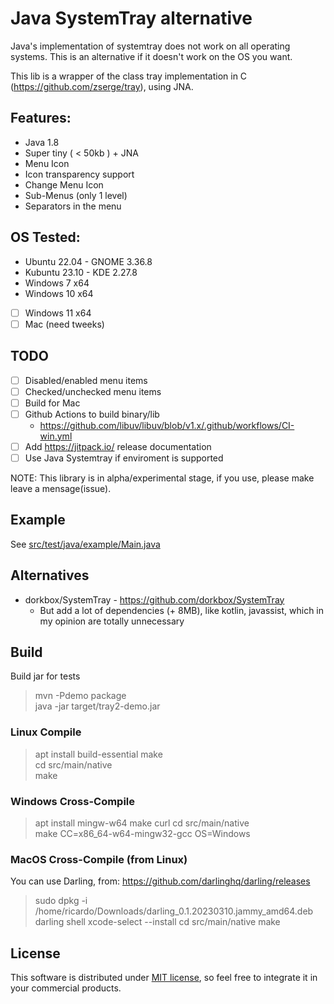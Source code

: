 # Java SystemTray alternative

Java's implementation of systemtray does not work on all operating systems. This is an alternative if it doesn't work on the OS you want. 

This lib is a wrapper of the class tray implementation in C (https://github.com/zserge/tray), using JNA.

## Features:
 * Java 1.8
 * Super tiny ( < 50kb ) + JNA
 * Menu Icon
 * Icon transparency support
 * Change Menu Icon
 * Sub-Menus (only 1 level)
 * Separators in the menu 

## OS Tested:
  * Ubuntu 22.04  - GNOME 3.36.8
  * Kubuntu 23.10 - KDE 2.27.8
  * Windows 7 x64
  * Windows 10 x64
  * [ ] Windows 11 x64
  * [ ] Mac (need tweeks)

## TODO
* [ ] Disabled/enabled menu items
* [ ] Checked/unchecked menu items
* [ ] Build for Mac
* [ ] Github Actions to build binary/lib
  * https://github.com/libuv/libuv/blob/v1.x/.github/workflows/CI-win.yml
* [ ] Add https://jitpack.io/ release documentation
* [ ] Use Java Systemtray if enviroment is supported 

NOTE: This library is in alpha/experimental stage, if you use, please make leave a mensage(issue).

## Example

See [src/test/java/example/Main.java]()

## Alternatives

* dorkbox/SystemTray - https://github.com/dorkbox/SystemTray
  * But add a lot of dependencies (+ 8MB), like kotlin, javassist, which in my opinion are totally unnecessary

## Build

Build jar for tests 

> mvn -Pdemo package  
> java -jar target/tray2-demo.jar

### Linux Compile

> apt install build-essential make  
> cd src/main/native  
> make

### Windows Cross-Compile

> apt install mingw-w64 make curl
> cd src/main/native  
> make CC=x86_64-w64-mingw32-gcc OS=Windows


### MacOS Cross-Compile (from Linux)

You can use Darling, from: https://github.com/darlinghq/darling/releases

> sudo dpkg -i /home/ricardo/Downloads/darling_0.1.20230310.jammy_amd64.deb
> darling shell
> xcode-select --install
> cd src/main/native
> make 

## License

This software is distributed under [MIT license](http://www.opensource.org/licenses/mit-license.php),
so feel free to integrate it in your commercial products.

